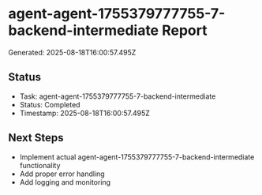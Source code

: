 # agent-agent-1755379777755-7-backend-intermediate Report

Generated: 2025-08-18T16:00:57.495Z

## Status
- Task: agent-agent-1755379777755-7-backend-intermediate
- Status: Completed
- Timestamp: 2025-08-18T16:00:57.495Z

## Next Steps
- Implement actual agent-agent-1755379777755-7-backend-intermediate functionality
- Add proper error handling
- Add logging and monitoring
